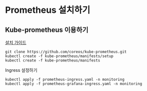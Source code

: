 
# Prometheus 설치하기

## Kube-prometheus 이용하기

[설치 가이드](https://github.com/coreos/kube-prometheus#quickstart)

```
git clone https://github.com/coreos/kube-prometheus.git
kubectl create -f kube-prometheus/manifests/setup
kubectl create -f kube-prometheus/manifests
```


Ingress 설정하기

```
kubectl apply -f prometheus-ingress.yaml -n monitoring
kubectl apply -f prometheus-grafana-ingress.yaml -n monitoring
```
